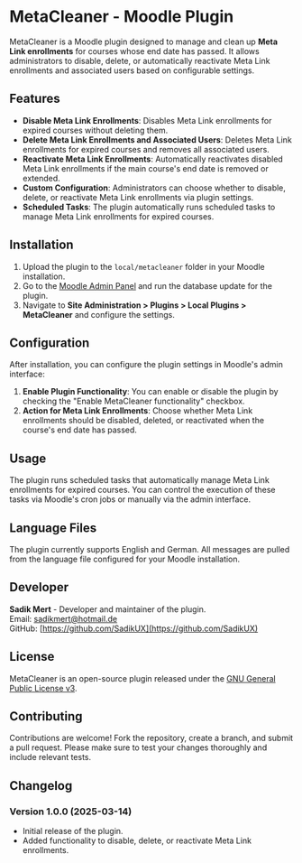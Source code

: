 # MetaCleaner - Moodle Plugin

MetaCleaner is a Moodle plugin designed to manage and clean up **Meta Link enrollments** for courses whose end date has passed. It allows administrators to disable, delete, or automatically reactivate Meta Link enrollments and associated users based on configurable settings.

## Features

- **Disable Meta Link Enrollments**: Disables Meta Link enrollments for expired courses without deleting them.
- **Delete Meta Link Enrollments and Associated Users**: Deletes Meta Link enrollments for expired courses and removes all associated users.
- **Reactivate Meta Link Enrollments**: Automatically reactivates disabled Meta Link enrollments if the main course's end date is removed or extended.
- **Custom Configuration**: Administrators can choose whether to disable, delete, or reactivate Meta Link enrollments via plugin settings.
- **Scheduled Tasks**: The plugin automatically runs scheduled tasks to manage Meta Link enrollments for expired courses.

## Installation

1. Upload the plugin to the `local/metacleaner` folder in your Moodle installation.
2. Go to the [Moodle Admin Panel](http://yourmoodlesite/admin) and run the database update for the plugin.
3. Navigate to **Site Administration > Plugins > Local Plugins > MetaCleaner** and configure the settings.

## Configuration

After installation, you can configure the plugin settings in Moodle's admin interface:

1. **Enable Plugin Functionality**: You can enable or disable the plugin by checking the "Enable MetaCleaner functionality" checkbox.
2. **Action for Meta Link Enrollments**: Choose whether Meta Link enrollments should be disabled, deleted, or reactivated when the course's end date has passed.

## Usage

The plugin runs scheduled tasks that automatically manage Meta Link enrollments for expired courses. You can control the execution of these tasks via Moodle's cron jobs or manually via the admin interface.

## Language Files

The plugin currently supports English and German. All messages are pulled from the language file configured for your Moodle installation.

## Developer

**Sadik Mert** - Developer and maintainer of the plugin.  
Email: [sadikmert@hotmail.de](mailto:sadikmert@hotmail.de)  
GitHub: [https://github.com/SadikUX](https://github.com/SadikUX)

## License

MetaCleaner is an open-source plugin released under the [GNU General Public License v3](https://www.gnu.org/licenses/gpl-3.0.html).

## Contributing

Contributions are welcome! Fork the repository, create a branch, and submit a pull request. Please make sure to test your changes thoroughly and include relevant tests.

## Changelog

### Version 1.0.0 (2025-03-14)
- Initial release of the plugin.
- Added functionality to disable, delete, or reactivate Meta Link enrollments.
